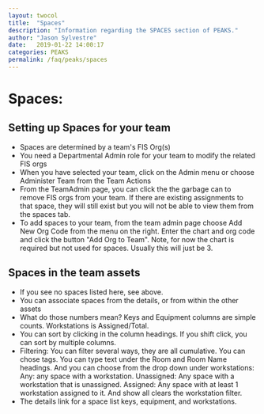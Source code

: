 ```yaml
---
layout: twocol
title:  "Spaces"
description: "Information regarding the SPACES section of PEAKS."
author: "Jason Sylvestre"
date:   2019-01-22 14:00:17
categories: PEAKS
permalink: /faq/peaks/spaces
---
```


# Spaces:

## Setting up Spaces for your team

* Spaces are determined by a team's FIS Org(s)
* You need a Departmental Admin role for your team to modify the related FIS orgs
* When you have selected your team, click on the Admin menu or choose Administer Team from the Team Actions
* From the TeamAdmin page, you can click the the garbage can to remove FIS orgs from your team. If there are existing assignments to that space, they will still exist but you will not be able to view them from the spaces tab.
* To add spaces to your team, from the team admin page choose Add New Org Code from the menu on the right. Enter the chart and org code and click the button "Add Org to Team". Note, for now the chart is required but not used for spaces. Usually this will just be 3.

## Spaces in the team assets

* If you see no spaces listed here, see above.
* You can associate spaces from the details, or from within the other assets
* What do those numbers mean? Keys and Equipment columns are simple counts. Workstations is Assigned/Total.
* You can sort by clicking in the column headings. If you shift click, you can sort by multiple columns.
* Filtering: You can filter several ways, they are all cumulative. You can chose tags. You can type text under the Room and Room Name headings. And you can choose from the drop down under workstations: Any: any space with a workstation. Unassigned: Any space with a workstation that is unassigned. Assigned: Any space with at least 1 workstation assigned to it. And show all clears the workstation filter.
* The details link for a space list keys, equipment, and workstations.
